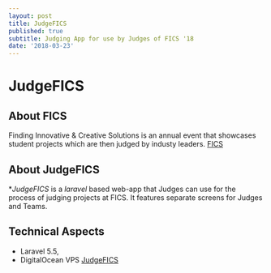 ```yaml
---
layout: post
title: JudgeFICS
published: true
subtitle: Judging App for use by Judges of FICS '18
date: '2018-03-23'
---
```

# JudgeFICS

## About FICS
Finding Innovative & Creative Solutions is an annual event that showcases student projects which are then judged by industy leaders. 
[FICS](fics.seecs.edu.pk)

## About JudgeFICS
**JudgeFICS* is a *laravel* based web-app that Judges can use for the process of judging projects at FICS. It features separate screens for Judges and Teams.

## Technical Aspects
- Laravel 5.5,
- DigitalOcean VPS
[JudgeFICS](judgefics.com)
